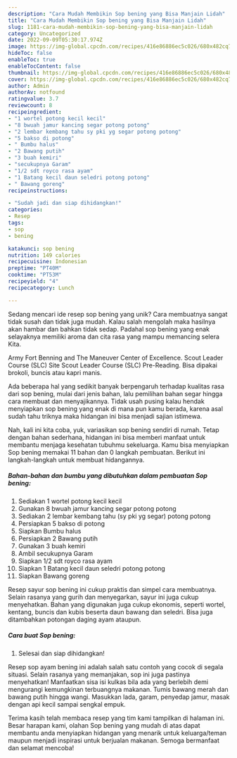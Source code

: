 ```yaml
---
description: "Cara Mudah Membikin Sop bening yang Bisa Manjain Lidah"
title: "Cara Mudah Membikin Sop bening yang Bisa Manjain Lidah"
slug: 1181-cara-mudah-membikin-sop-bening-yang-bisa-manjain-lidah
category: Uncategorized
date: 2022-09-09T05:30:17.974Z
image: https://img-global.cpcdn.com/recipes/416e86886ec5c026/680x482cq70/sop-bening-foto-resep-utama.jpg
hideToc: false
enableToc: true
enableTocContent: false
thumbnail: https://img-global.cpcdn.com/recipes/416e86886ec5c026/680x482cq70/sop-bening-foto-resep-utama.jpg
cover: https://img-global.cpcdn.com/recipes/416e86886ec5c026/680x482cq70/sop-bening-foto-resep-utama.jpg
author: Admin
authorAv: notfound
ratingvalue: 3.7
reviewcount: 8
recipeingredient:
- "1 wortel potong kecil kecil"
- "8 bwuah jamur kancing segar potong potong"
- "2 lembar kembang tahu sy pki yg segar potong potong"
- "5 bakso di potong"
- " Bumbu halus"
- "2 Bawang putih"
- "3 buah kemiri"
- "secukupnya Garam"
- "1/2 sdt royco rasa ayam"
- "1 Batang kecil daun seledri potong potong"
- " Bawang goreng"
recipeinstructions:

- "Sudah jadi dan siap dihidangkan!"
categories:
- Resep
tags:
- sop
- bening

katakunci: sop bening 
nutrition: 149 calories
recipecuisine: Indonesian
preptime: "PT40M"
cooktime: "PT53M"
recipeyield: "4"
recipecategory: Lunch

---
```





Sedang mencari ide resep sop bening yang unik? Cara membuatnya sangat tidak susah dan tidak juga mudah. Kalau salah mengolah maka hasilnya akan hambar dan bahkan tidak sedap. Padahal sop bening yang enak selayaknya memiliki aroma dan cita rasa yang mampu memancing selera Kita.





Army Fort Benning and The Maneuver Center of Excellence. Scout Leader Course (SLC) Site Scout Leader Course (SLC) Pre-Reading. Bisa dipakai brokoli, buncis atau kapri manis.

Ada beberapa hal yang sedikit banyak berpengaruh terhadap kualitas rasa dari sop bening, mulai dari jenis bahan, lalu pemilihan bahan segar hingga cara membuat dan menyajikannya. Tidak usah pusing kalau hendak menyiapkan sop bening yang enak di mana pun kamu berada, karena asal sudah tahu triknya maka hidangan ini bisa menjadi sajian istimewa.






Nah, kali ini kita coba, yuk, variasikan sop bening sendiri di rumah. Tetap dengan bahan sederhana, hidangan ini bisa memberi manfaat untuk membantu menjaga kesehatan tubuhmu sekeluarga. Kamu bisa menyiapkan Sop bening memakai 11 bahan dan 0 langkah pembuatan. Berikut ini langkah-langkah untuk membuat hidangannya.

<!--inarticleads1-->

##### Bahan-bahan dan bumbu yang dibutuhkan dalam pembuatan Sop bening:

1. Sediakan 1 wortel potong kecil kecil
1. Gunakan 8 bwuah jamur kancing segar potong potong
1. Sediakan 2 lembar kembang tahu (sy pki yg segar) potong potong
1. Persiapkan 5 bakso di potong
1. Siapkan  Bumbu halus
1. Persiapkan 2 Bawang putih
1. Gunakan 3 buah kemiri
1. Ambil secukupnya Garam
1. Siapkan 1/2 sdt royco rasa ayam
1. Siapkan 1 Batang kecil daun seledri potong potong
1. Siapkan  Bawang goreng


Resep sayur sop bening ini cukup praktis dan simpel cara membuatnya. Selain rasanya yang gurih dan menyegarkan, sayur ini juga cukup menyehatkan. Bahan yang digunakan juga cukup ekonomis, seperti wortel, kentang, buncis dan kubis beserta daun bawang dan seledri. Bisa juga ditambahkan potongan daging ayam ataupun. 

<!--inarticleads2-->

##### Cara buat Sop bening:


1. Selesai dan siap dihidangkan!

Resep sop ayam bening ini adalah salah satu contoh yang cocok di segala situasi. Selain rasanya yang memanjakan, sop ini juga pastinya menyehatkan! Manfaatkan sisa isi kulkas bila ada yang berlebih demi mengurangi kemungkinan terbuangnya makanan. Tumis bawang merah dan bawang putih hingga wangi. Masukkan lada, garam, penyedap jamur, masak dengan api kecil sampai sengkal empuk. 

Terima kasih telah membaca resep yang tim kami tampilkan di halaman ini. Besar harapan kami, olahan Sop bening yang mudah di atas dapat membantu anda menyiapkan hidangan yang menarik untuk keluarga/teman maupun menjadi inspirasi untuk berjualan makanan. Semoga bermanfaat dan selamat mencoba!
